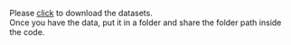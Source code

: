 Please [click](https://drive.google.com/drive/folders/1TFpxSIdQclmbcSA3dw8tU1pmbZUcGl6m?usp=sharing) to download the datasets.\
Once you have the data, put it in a folder and share the folder path inside the code.
